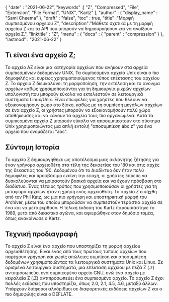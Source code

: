 {
  "date" : "2021-06-22",
  "keywords" :[ "Z", "Compressed", "File", "Extension", "File Format", "UNIX", "Kartz" ],
  "author" : {
    "display_name" : "Sami Cheema"
},
  "draft" : "false",
  "toc" : true,
  "title" :"Μορφή συμπιεσμένου αρχείου Z",
  "description":"Μάθετε σχετικά με τη μορφή αρχείου Z και τα API που μπορούν να δημιουργήσουν και να ανοίξουν αρχεία Z.",
  "linktitle" : "Z",
  "menu" : {
    "docs" : {
      "parent" : "compression"
}
},
  "lastmod" : "2021-06-22"
}

## Τι είναι ένα αρχείο Z; ##

Το αρχείο AZ είναι μια κατηγορία αρχείων που ανήκουν στα αρχεία συμπιεσμένων δεδομένων UNIX. Τα συμπιεσμένα αρχεία Unix είναι ο πιο δημοφιλής και ευρέως χρησιμοποιούμενος τύπος επέκτασης του αρχείου Z. Το αρχείο Z διευκολύνει τη μορφοποίηση, την εκτέλεση και το άνοιγμα αρχείων καθώς χρησιμοποιούνται για τη δημιουργία μικρών αρχείων υπολογιστή που μπορούν εύκολα να εκτελεστούν σε λειτουργικά συστήματα Linux/Unix. Είναι επωφελές για χρήστες που θέλουν να εξοικονομήσουν χώρο στο δίσκο, καθώς με τη συμπίεση μεγάλων αρχείων σε ένα αρχείο Z, οι χρήστες μπορούν να εξοικονομήσουν πολύ χώρο αποθήκευσης και να κάνουν τα αρχεία τους πιο οργανωμένα. Αυτά τα συμπιεσμένα αρχεία Z μπορούν εύκολα να αποσυμπιεστούν στο σύστημα Unix χρησιμοποιώντας μια απλή εντολή "αποσυμπίεση abc.z" για ένα αρχείο που ονομάζεται "abc".


## Σύντομη Ιστορία ##

Το αρχείο Z δημιουργήθηκε ως αποτέλεσμα μιας ακλόνητης ζήτησης για έναν γρήγορο αρχειοθέτη στα τέλη της δεκαετίας του '80 και στις αρχές της δεκαετίας του '90. Δεδομένου ότι το Διαδίκτυο δεν ήταν πολύ δημοφιλές και προσβάσιμο εκείνη την εποχή, οι χρήστες έπρεπε να δυσκολεύονται να μοιραστούν βασικά αρχεία και να έχουν πρόσβαση στο διαδίκτυο. Ένας τέτοιος τρόπος που χρησιμοποιούσαν οι χρήστες για τη μεταφορά αρχείων ήταν η χρήση ενός αρχειοθέτη. Το αρχείο Z εισήχθη από τον Phil Katz, ως μια πιο γρήγορη και υποστηρικτική μορφή του Archiver, μέσω του οποίου μπορούσαν να συμπιεστούν τεράστια αρχεία σε ένα και να μεταφερθούν. Η τελική έκδοση του Kartz παρουσιάστηκε το 1989, μετά από δικαστικό αγώνα, και αφιερώθηκε στον δημόσιο τομέα, όπως ανακοίνωσε ο Kartz.


## Τεχνική προδιαγραφή ##

Το αρχείο Z είναι ένα αρχείο που υποστηρίζει τη μορφή αρχείου αρχειοθέτησης. Είναι ένας από τους πρώτους τύπους αρχείων που παρέχουν γρήγορη και χωρίς απώλειες συμπίεση και αποσυμπίεση δεδομένων χρησιμοποιώντας τα λειτουργικά συστήματα Unix και Linux. Σε ορισμένα λειτουργικά συστήματα, μια επέκταση αρχείου με πεζά Z (.z) αντιπροσωπεύει ένα συμπιεσμένο αρχείο GNU, ενώ ένα αρχείο με κεφαλαία Z (.Z) αντιπροσωπεύει ένα συμπιεσμένο αρχείο. Το αρχείο Z έχει πολλές εκδόσεις που υποστηρίζει, όπως 2.0, 2.1, 4.5, 4.6, μεταξύ άλλων. Υπάρχουν διάφοροι αλγόριθμοι σε διαφορετικές εκδόσεις αρχείων Z και ο πιο δημοφιλής είναι ο DEFLATE.





